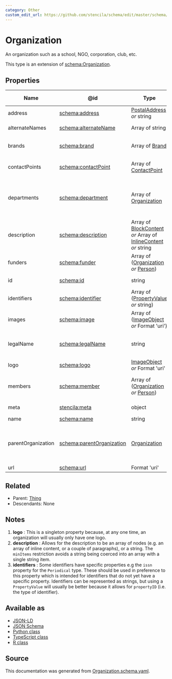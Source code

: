 ```yaml
---
category: Other
custom_edit_url: https://github.com/stencila/schema/edit/master/schema/Organization.schema.yaml
---
```


# Organization

An organization such as a school, NGO, corporation, club, etc.

This type is an extension of [schema:Organization](https://schema.org/Organization).

## Properties

| Name               | @id                                                                | Type                                                                                                 | Description                                                                                                    | Inherited from                  |
| ------------------ | ------------------------------------------------------------------ | ---------------------------------------------------------------------------------------------------- | -------------------------------------------------------------------------------------------------------------- | ------------------------------- |
| address            | [schema:address](https://schema.org/address)                       | [PostalAddress](PostalAddress.md) _or_ string                                                        | Postal address for the organization.                                                                           | [Organization](Organization.md) |
| alternateNames     | [schema:alternateName](https://schema.org/alternateName)           | Array of string                                                                                      | Alternate names (aliases) for the item.                                                                        | [Thing](Thing.md)               |
| brands             | [schema:brand](https://schema.org/brand)                           | Array of [Brand](Brand.md)                                                                           | Brands that the organization is connected with.                                                                | [Organization](Organization.md) |
| contactPoints      | [schema:contactPoint](https://schema.org/contactPoint)             | Array of [ContactPoint](ContactPoint.md)                                                             | Correspondence/Contact points for the organization.                                                            | [Organization](Organization.md) |
| departments        | [schema:department](https://schema.org/department)                 | Array of [Organization](Organization.md)                                                             | Departments within the organization. For example, Department of Computer Science, Research & Development etc.  | [Organization](Organization.md) |
| description        | [schema:description](https://schema.org/description)               | Array of [BlockContent](BlockContent.md) _or_ Array of [InlineContent](InlineContent.md) _or_ string | A description of the item. See note [2](#notes).                                                               | [Thing](Thing.md)               |
| funders            | [schema:funder](https://schema.org/funder)                         | Array of ([Organization](Organization.md) _or_ [Person](Person.md))                                  | Organization(s) or person(s) funding the organization.                                                         | [Organization](Organization.md) |
| id                 | [schema:id](https://schema.org/id)                                 | string                                                                                               | The identifier for this item.                                                                                  | [Entity](Entity.md)             |
| identifiers        | [schema:identifier](https://schema.org/identifier)                 | Array of ([PropertyValue](PropertyValue.md) _or_ string)                                             | Any kind of identifier for any kind of Thing. See note [3](#notes).                                            | [Thing](Thing.md)               |
| images             | [schema:image](https://schema.org/image)                           | Array of ([ImageObject](ImageObject.md) _or_ Format 'uri')                                           | Images of the item.                                                                                            | [Thing](Thing.md)               |
| legalName          | [schema:legalName](https://schema.org/legalName)                   | string                                                                                               | Legal name for the Organization. Should only include letters and spaces.                                       | [Organization](Organization.md) |
| logo               | [schema:logo](https://schema.org/logo)                             | [ImageObject](ImageObject.md) _or_ Format 'uri'                                                      | The logo of the organization. See note [1](#notes).                                                            | [Organization](Organization.md) |
| members            | [schema:member](https://schema.org/member)                         | Array of ([Organization](Organization.md) _or_ [Person](Person.md))                                  | Person(s) or organization(s) who are members of this organization.                                             | [Organization](Organization.md) |
| meta               | [stencila:meta](https://schema.stenci.la/meta.jsonld)              | object                                                                                               | Metadata associated with this item.                                                                            | [Entity](Entity.md)             |
| name               | [schema:name](https://schema.org/name)                             | string                                                                                               | The name of the item.                                                                                          | [Thing](Thing.md)               |
| parentOrganization | [schema:parentOrganization](https://schema.org/parentOrganization) | [Organization](Organization.md)                                                                      | Entity that the Organization is a part of. For example, parentOrganization to a department is a university.    | [Organization](Organization.md) |
| url                | [schema:url](https://schema.org/url)                               | Format 'uri'                                                                                         | The URL of the item.                                                                                           | [Thing](Thing.md)               |

## Related

-   Parent: [Thing](Thing.md)
-   Descendants: None

## Notes

1.  **logo** : This is a singleton property because, at any one time, an organization will usually only have one logo.
2.  **description** : Allows for the description to be an array of nodes (e.g. an array of inline content, or a couple of paragraphs), or a string. The `minItems` restriction avoids a string being coerced into an array with a single string item.
3.  **identifiers** : Some identifiers have specific properties e.g the `issn` property for the `Periodical` type. These should be used in preference to this property which is intended for identifiers that do not yet have a specific property. Identifiers can be represented as strings, but using a `PropertyValue` will usually be better because it allows for `propertyID` (i.e. the type of identifier).

## Available as

-   [JSON-LD](https://schema.stenci.la/Organization.jsonld)
-   [JSON Schema](https://schema.stenci.la/v1/Organization.schema.json)
-   [Python class](https://stencila.github.io/schema/py/docs/types.html#schema.types.Organization)
-   [TypeScript class](https://stencila.github.io/schema/ts/docs/interfaces/organization.html)
-   [R class](https://cran.r-project.org/web/packages/stencilaschema/stencilaschema.pdf)

## Source

This documentation was generated from [Organization.schema.yaml](https://github.com/stencila/schema/blob/master/schema/Organization.schema.yaml).
